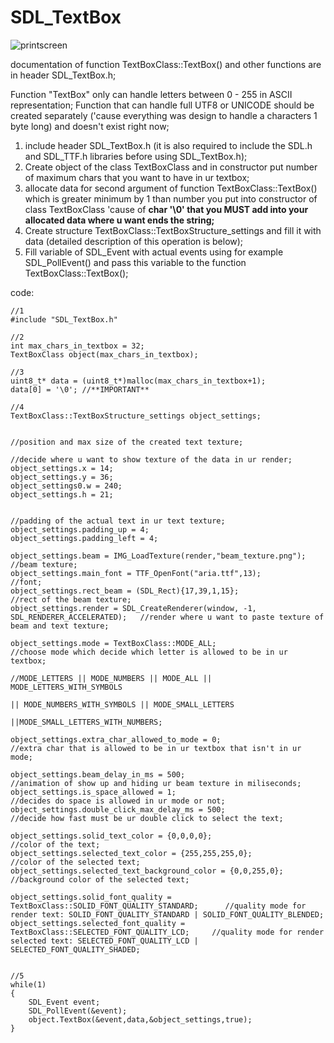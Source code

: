 # SDL_TextBox

![printscreen](https://github.com/StandardUserConstr/SDL_TextBox/assets/127525288/3466142b-0cad-4465-919b-75f1e108f296)

documentation of function TextBoxClass::TextBox() and other functions are in header SDL_TextBox.h;

Function "TextBox" only can handle letters between 0 - 255 in ASCII representation; Function that can handle full UTF8 or UNICODE should be created separately ('cause everything was design to handle a characters 1 byte long) and doesn't exist right now;

1. include header SDL_TextBox.h (it is also required to include the SDL.h and SDL_TTF.h libraries before using SDL_TextBox.h);
2. Create object of the class TextBoxClass and in constructor put number of maximum chars that you want to have in ur textbox;
3. allocate data for second argument of function TextBoxClass::TextBox() which is greater minimum by 1 than number you put into
constructor of class TextBoxClass 'cause of **char '\0' that you MUST add into your allocated data where u want ends the string;**
4. Create structure TextBoxClass::TextBoxStructure_settings and fill it with data (detailed description of this operation is below);
5. Fill variable of SDL_Event with actual events using for example SDL_PollEvent() and pass this variable to the function TextBoxClass::TextBox();

code:

    //1
    #include "SDL_TextBox.h"
    
    //2
    int max_chars_in_textbox = 32;
    TextBoxClass object(max_chars_in_textbox);
    
    //3
    uint8_t* data = (uint8_t*)malloc(max_chars_in_textbox+1);
    data[0] = '\0'; //**IMPORTANT**

    //4
    TextBoxClass::TextBoxStructure_settings object_settings;
    
                                                                                          //position and max size of the created text texture;
                                                                                          //decide where u want to show texture of the data in ur render;
    object_settings.x = 14;
    object_settings.y = 36;
    object_settings0.w = 240;
    object_settings.h = 21;
    
                                                                                         //padding of the actual text in ur text texture;
    object_settings.padding_up = 4;
    object_settings.padding_left = 4;
   
    object_settings.beam = IMG_LoadTexture(render,"beam_texture.png");                   //beam texture;
    object_settings.main_font = TTF_OpenFont("aria.ttf",13);                             //font;
    object_settings.rect_beam = (SDL_Rect){17,39,1,15};                                  //rect of the beam texture;
    object_settings.render = SDL_CreateRenderer(window, -1, SDL_RENDERER_ACCELERATED);   //render where u want to paste texture of beam and text texture;
   
    object_settings.mode = TextBoxClass::MODE_ALL;                                       //choose mode which decide which letter is allowed to be in ur textbox;
                                                                                         //MODE_LETTERS || MODE_NUMBERS || MODE_ALL || MODE_LETTERS_WITH_SYMBOLS
                                                                                         || MODE_NUMBERS_WITH_SYMBOLS || MODE_SMALL_LETTERS
                                                                                         ||MODE_SMALL_LETTERS_WITH_NUMBERS;

    object_settings.extra_char_allowed_to_mode = 0;                                      //extra char that is allowed to be in ur textbox that isn't in ur mode;
    
    object_settings.beam_delay_in_ms = 500;                                              //animation of show up and hiding ur beam texture in miliseconds;
    object_settings.is_space_allowed = 1;                                                //decides do space is allowed in ur mode or not;
    object_settings.double_click_max_delay_ms = 500;                                     //decide how fast must be ur double click to select the text;
    
    object_settings.solid_text_color = {0,0,0,0};                                        //color of the text;
    object_settings.selected_text_color = {255,255,255,0};                               //color of the selected text;
    object_settings.selected_text_background_color = {0,0,255,0};                        //background color of the selected text;
    
    object_settings.solid_font_quality = TextBoxClass::SOLID_FONT_QUALITY_STANDARD;      //quality mode for render text: SOLID_FONT_QUALITY_STANDARD | SOLID_FONT_QUALITY_BLENDED;
    object_settings.selected_font_quality = TextBoxClass::SELECTED_FONT_QUALITY_LCD;     //quality mode for render selected text: SELECTED_FONT_QUALITY_LCD | SELECTED_FONT_QUALITY_SHADED;
    
    
    //5
    while(1)
    {
        SDL_Event event;
        SDL_PollEvent(&event);
        object.TextBox(&event,data,&object_settings,true);
    }
